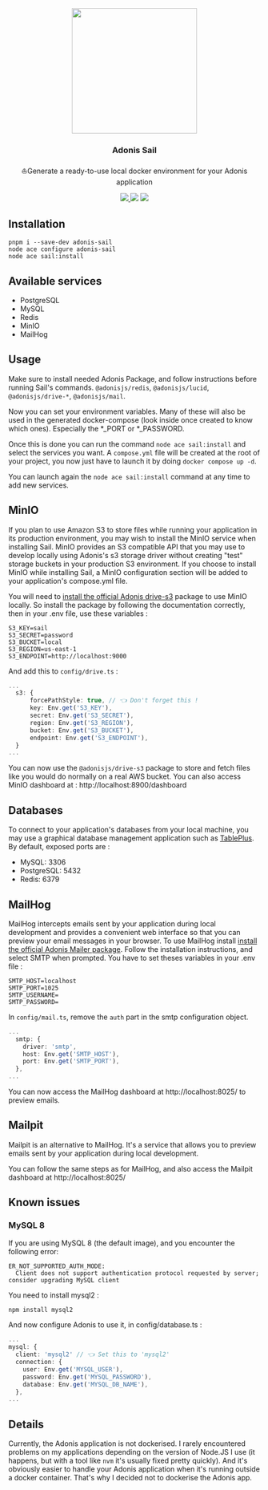 <div align="center">
  <img src="https://i.imgur.com/GQLZIO7.png" width="250px" />  
  <br/>
  <h3>Adonis Sail</h3>
  <p>⛵Generate a ready-to-use local docker environment for your Adonis application</p>
  <a href="https://www.npmjs.com/package/adonis-sail">
    <img src="https://img.shields.io/npm/v/adonis-sail.svg?style=for-the-badge&logo=npm" />
  </a>
  <img src="https://img.shields.io/npm/l/adonis-sail?color=blueviolet&style=for-the-badge" />
  <img src="https://img.shields.io/badge/Typescript-294E80.svg?style=for-the-badge&logo=typescript" />
</div>

## Installation

```
pnpm i --save-dev adonis-sail
node ace configure adonis-sail
node ace sail:install
```

## Available services
- PostgreSQL
- MySQL
- Redis
- MinIO
- MailHog

## Usage
Make sure to install needed Adonis Package, and follow instructions before running Sail's commands.
`@adonisjs/redis`, `@adonisjs/lucid`, `@adonisjs/drive-*`, `@adonisjs/mail`.

Now you can set your environment variables. Many of these will also be used in the generated docker-compose (look inside once created to know which ones). Especially the *_PORT or *_PASSWORD. 

Once this is done you can run the command `node ace sail:install` and select the services you want. A `compose.yml` file will be created at the root of your project, you now just have to launch it by doing `docker compose up -d`.

You can launch again the `node ace sail:install` command at any time to add new services.

## MinIO
If you plan to use Amazon S3 to store files while running your application in its production environment, you may wish to install the MinIO service when installing Sail. MinIO provides an S3 compatible API that you may use to develop locally using Adonis's s3 storage driver without creating "test" storage buckets in your production S3 environment. If you choose to install MinIO while installing Sail, a MinIO configuration section will be added to your application's compose.yml file.

You will need to [install the official Adonis drive-s3](https://docs.adonisjs.com/guides/drive#s3-driver) package to use MinIO locally. So install the package by following the documentation correctly, then in your .env file, use these variables :

```
S3_KEY=sail
S3_SECRET=password
S3_BUCKET=local
S3_REGION=us-east-1
S3_ENDPOINT=http://localhost:9000
```

And add this to `config/drive.ts` : 
```ts
...
  s3: {
      forcePathStyle: true, // 👈 Don't forget this !
      key: Env.get('S3_KEY'),
      secret: Env.get('S3_SECRET'),
      region: Env.get('S3_REGION'),
      bucket: Env.get('S3_BUCKET'),
      endpoint: Env.get('S3_ENDPOINT'),
  }
...
```
You can now use the `@adonisjs/drive-s3` package to store and fetch files like you would do normally on a real AWS bucket. You can also access MinIO dashboard at : http://localhost:8900/dashboard

## Databases
To connect to your application's databases from your local machine, you may use a graphical database management application such as [TablePlus](https://tableplus.com/). 
By default, exposed ports are :
- MySQL: 3306
- PostgreSQL: 5432
- Redis: 6379

## MailHog
MailHog intercepts emails sent by your application during local development and provides a convenient web interface so that you can preview your email messages in your browser.
To use MailHog install [install the official Adonis Mailer package](https://docs.adonisjs.com/guides/mailer). Follow the installation instructions, and select SMTP when prompted.
You have to set theses variables in your .env file : 
```
SMTP_HOST=localhost
SMTP_PORT=1025
SMTP_USERNAME=
SMTP_PASSWORD=
```
In `config/mail.ts`, remove the `auth` part in the smtp configuration object. 
```ts
...
  smtp: {
    driver: 'smtp',
    host: Env.get('SMTP_HOST'),
    port: Env.get('SMTP_PORT'),
  },
...
```

You can now access the MailHog dashboard at http://localhost:8025/ to preview emails.

## Mailpit
Mailpit is an alternative to MailHog. It's a service that allows you to preview emails sent by your application during local development.

You can follow the same steps as for MailHog, and also access the Mailpit dashboard at http://localhost:8025/

## Known issues
### MySQL 8
If you are using MySQL 8 (the default image), and you encounter the following error:
```
ER_NOT_SUPPORTED_AUTH_MODE: 
  Client does not support authentication protocol requested by server; consider upgrading MySQL client 
```

You need to install mysql2 :
```bash
npm install mysql2
```
And now configure Adonis to use it, in config/database.ts :
```ts
...
mysql: {
  client: 'mysql2' // 👈 Set this to 'mysql2'
  connection: {
    user: Env.get('MYSQL_USER'),
    password: Env.get('MYSQL_PASSWORD'),
    database: Env.get('MYSQL_DB_NAME'),
  },
...
```

## Details
Currently, the Adonis application is not dockerised. I rarely encountered problems on my applications depending on the version of Node.JS I use (it happens, but with a tool like `nvm` it's usually fixed pretty quickly). 
And it's obviously easier to handle your Adonis application when it's running outside a docker container. That's why I decided not to dockerise the Adonis app.
